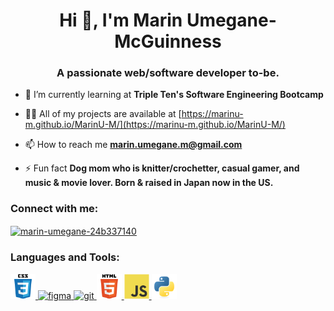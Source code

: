 <h1 align="center">Hi 👋, I'm Marin Umegane-McGuinness</h1>
<h3 align="center">A passionate web/software developer to-be.</h3>

- 🌱 I’m currently learning at **Triple Ten's Software Engineering Bootcamp**

- 👨‍💻 All of my projects are available at [https://marinu-m.github.io/MarinU-M/](https://marinu-m.github.io/MarinU-M/)

- 📫 How to reach me **marin.umegane.m@gmail.com**

- ⚡ Fun fact **Dog mom who is knitter/crochetter, casual gamer, and music & movie lover. Born & raised in Japan now in the US.**

<h3 align="left">Connect with me:</h3>
<p align="left">
<a href="https://linkedin.com/in/marin-umegane-24b337140" target="blank"><img align="center" src="https://raw.githubusercontent.com/rahuldkjain/github-profile-readme-generator/master/src/images/icons/Social/linked-in-alt.svg" alt="marin-umegane-24b337140" height="30" width="40" /></a>
</p>

<h3 align="left">Languages and Tools:</h3>
<p align="left"> <a href="https://www.w3schools.com/css/" target="_blank" rel="noreferrer"> <img src="https://raw.githubusercontent.com/devicons/devicon/master/icons/css3/css3-original-wordmark.svg" alt="css3" width="40" height="40"/> </a> <a href="https://www.figma.com/" target="_blank" rel="noreferrer"> <img src="https://www.vectorlogo.zone/logos/figma/figma-icon.svg" alt="figma" width="40" height="40"/> </a> <a href="https://git-scm.com/" target="_blank" rel="noreferrer"> <img src="https://www.vectorlogo.zone/logos/git-scm/git-scm-icon.svg" alt="git" width="40" height="40"/> </a> <a href="https://www.w3.org/html/" target="_blank" rel="noreferrer"> <img src="https://raw.githubusercontent.com/devicons/devicon/master/icons/html5/html5-original-wordmark.svg" alt="html5" width="40" height="40"/> </a> <a href="https://developer.mozilla.org/en-US/docs/Web/JavaScript" target="_blank" rel="noreferrer"> <img src="https://raw.githubusercontent.com/devicons/devicon/master/icons/javascript/javascript-original.svg" alt="javascript" width="40" height="40"/> </a> <a href="https://www.python.org" target="_blank" rel="noreferrer"> <img src="https://raw.githubusercontent.com/devicons/devicon/master/icons/python/python-original.svg" alt="python" width="40" height="40"/> </a> </p>
